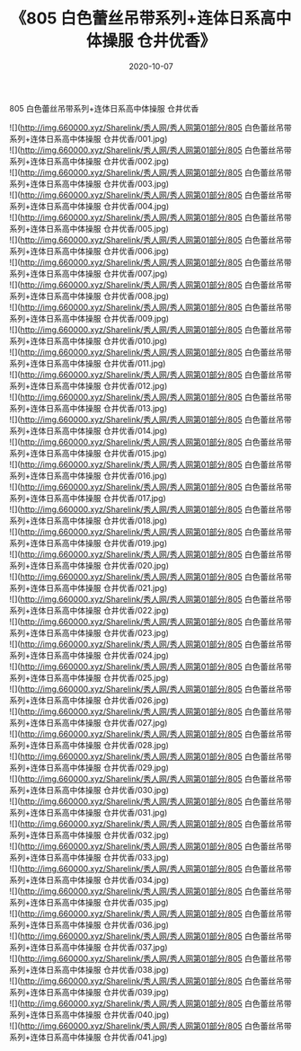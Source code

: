 ﻿---
layout: post
title:  《805 白色蕾丝吊带系列+连体日系高中体操服 仓井优香》
date:   2020-10-07
img: http://img.660000.xyz/Sharelink/秀人网/秀人网第01部分/805 白色蕾丝吊带系列+连体日系高中体操服 仓井优香/000.jpg
categories: [美女, 清纯, 唯美]
---

805 白色蕾丝吊带系列+连体日系高中体操服 仓井优香

  ![](http://img.660000.xyz/Sharelink/秀人网/秀人网第01部分/805 白色蕾丝吊带系列+连体日系高中体操服 仓井优香/001.jpg) <br> ![](http://img.660000.xyz/Sharelink/秀人网/秀人网第01部分/805 白色蕾丝吊带系列+连体日系高中体操服 仓井优香/002.jpg) <br> ![](http://img.660000.xyz/Sharelink/秀人网/秀人网第01部分/805 白色蕾丝吊带系列+连体日系高中体操服 仓井优香/003.jpg) <br> ![](http://img.660000.xyz/Sharelink/秀人网/秀人网第01部分/805 白色蕾丝吊带系列+连体日系高中体操服 仓井优香/004.jpg) <br> ![](http://img.660000.xyz/Sharelink/秀人网/秀人网第01部分/805 白色蕾丝吊带系列+连体日系高中体操服 仓井优香/005.jpg) <br> ![](http://img.660000.xyz/Sharelink/秀人网/秀人网第01部分/805 白色蕾丝吊带系列+连体日系高中体操服 仓井优香/006.jpg) <br> ![](http://img.660000.xyz/Sharelink/秀人网/秀人网第01部分/805 白色蕾丝吊带系列+连体日系高中体操服 仓井优香/007.jpg) <br> ![](http://img.660000.xyz/Sharelink/秀人网/秀人网第01部分/805 白色蕾丝吊带系列+连体日系高中体操服 仓井优香/008.jpg) <br> ![](http://img.660000.xyz/Sharelink/秀人网/秀人网第01部分/805 白色蕾丝吊带系列+连体日系高中体操服 仓井优香/009.jpg) <br> ![](http://img.660000.xyz/Sharelink/秀人网/秀人网第01部分/805 白色蕾丝吊带系列+连体日系高中体操服 仓井优香/010.jpg) <br> ![](http://img.660000.xyz/Sharelink/秀人网/秀人网第01部分/805 白色蕾丝吊带系列+连体日系高中体操服 仓井优香/011.jpg) <br> ![](http://img.660000.xyz/Sharelink/秀人网/秀人网第01部分/805 白色蕾丝吊带系列+连体日系高中体操服 仓井优香/012.jpg) <br> ![](http://img.660000.xyz/Sharelink/秀人网/秀人网第01部分/805 白色蕾丝吊带系列+连体日系高中体操服 仓井优香/013.jpg) <br> ![](http://img.660000.xyz/Sharelink/秀人网/秀人网第01部分/805 白色蕾丝吊带系列+连体日系高中体操服 仓井优香/014.jpg) <br> ![](http://img.660000.xyz/Sharelink/秀人网/秀人网第01部分/805 白色蕾丝吊带系列+连体日系高中体操服 仓井优香/015.jpg) <br> ![](http://img.660000.xyz/Sharelink/秀人网/秀人网第01部分/805 白色蕾丝吊带系列+连体日系高中体操服 仓井优香/016.jpg) <br> ![](http://img.660000.xyz/Sharelink/秀人网/秀人网第01部分/805 白色蕾丝吊带系列+连体日系高中体操服 仓井优香/017.jpg) <br> ![](http://img.660000.xyz/Sharelink/秀人网/秀人网第01部分/805 白色蕾丝吊带系列+连体日系高中体操服 仓井优香/018.jpg) <br> ![](http://img.660000.xyz/Sharelink/秀人网/秀人网第01部分/805 白色蕾丝吊带系列+连体日系高中体操服 仓井优香/019.jpg) <br> ![](http://img.660000.xyz/Sharelink/秀人网/秀人网第01部分/805 白色蕾丝吊带系列+连体日系高中体操服 仓井优香/020.jpg) <br> ![](http://img.660000.xyz/Sharelink/秀人网/秀人网第01部分/805 白色蕾丝吊带系列+连体日系高中体操服 仓井优香/021.jpg) <br> ![](http://img.660000.xyz/Sharelink/秀人网/秀人网第01部分/805 白色蕾丝吊带系列+连体日系高中体操服 仓井优香/022.jpg) <br> ![](http://img.660000.xyz/Sharelink/秀人网/秀人网第01部分/805 白色蕾丝吊带系列+连体日系高中体操服 仓井优香/023.jpg) <br> ![](http://img.660000.xyz/Sharelink/秀人网/秀人网第01部分/805 白色蕾丝吊带系列+连体日系高中体操服 仓井优香/024.jpg) <br> ![](http://img.660000.xyz/Sharelink/秀人网/秀人网第01部分/805 白色蕾丝吊带系列+连体日系高中体操服 仓井优香/025.jpg) <br> ![](http://img.660000.xyz/Sharelink/秀人网/秀人网第01部分/805 白色蕾丝吊带系列+连体日系高中体操服 仓井优香/026.jpg) <br> ![](http://img.660000.xyz/Sharelink/秀人网/秀人网第01部分/805 白色蕾丝吊带系列+连体日系高中体操服 仓井优香/027.jpg) <br> ![](http://img.660000.xyz/Sharelink/秀人网/秀人网第01部分/805 白色蕾丝吊带系列+连体日系高中体操服 仓井优香/028.jpg) <br> ![](http://img.660000.xyz/Sharelink/秀人网/秀人网第01部分/805 白色蕾丝吊带系列+连体日系高中体操服 仓井优香/029.jpg) <br> ![](http://img.660000.xyz/Sharelink/秀人网/秀人网第01部分/805 白色蕾丝吊带系列+连体日系高中体操服 仓井优香/030.jpg) <br> ![](http://img.660000.xyz/Sharelink/秀人网/秀人网第01部分/805 白色蕾丝吊带系列+连体日系高中体操服 仓井优香/031.jpg) <br> ![](http://img.660000.xyz/Sharelink/秀人网/秀人网第01部分/805 白色蕾丝吊带系列+连体日系高中体操服 仓井优香/032.jpg) <br> ![](http://img.660000.xyz/Sharelink/秀人网/秀人网第01部分/805 白色蕾丝吊带系列+连体日系高中体操服 仓井优香/033.jpg) <br> ![](http://img.660000.xyz/Sharelink/秀人网/秀人网第01部分/805 白色蕾丝吊带系列+连体日系高中体操服 仓井优香/034.jpg) <br> ![](http://img.660000.xyz/Sharelink/秀人网/秀人网第01部分/805 白色蕾丝吊带系列+连体日系高中体操服 仓井优香/035.jpg) <br> ![](http://img.660000.xyz/Sharelink/秀人网/秀人网第01部分/805 白色蕾丝吊带系列+连体日系高中体操服 仓井优香/036.jpg) <br> ![](http://img.660000.xyz/Sharelink/秀人网/秀人网第01部分/805 白色蕾丝吊带系列+连体日系高中体操服 仓井优香/037.jpg) <br> ![](http://img.660000.xyz/Sharelink/秀人网/秀人网第01部分/805 白色蕾丝吊带系列+连体日系高中体操服 仓井优香/038.jpg) <br> ![](http://img.660000.xyz/Sharelink/秀人网/秀人网第01部分/805 白色蕾丝吊带系列+连体日系高中体操服 仓井优香/039.jpg) <br> ![](http://img.660000.xyz/Sharelink/秀人网/秀人网第01部分/805 白色蕾丝吊带系列+连体日系高中体操服 仓井优香/040.jpg) <br> ![](http://img.660000.xyz/Sharelink/秀人网/秀人网第01部分/805 白色蕾丝吊带系列+连体日系高中体操服 仓井优香/041.jpg) <br>